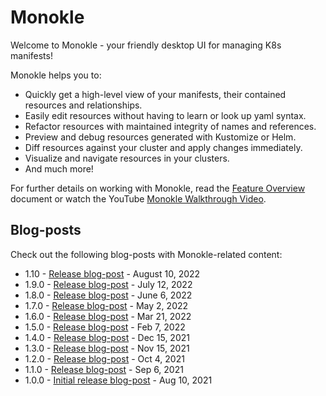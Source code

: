 # Monokle

Welcome to Monokle - your friendly desktop UI for managing K8s manifests!

Monokle helps you to:

- Quickly get a high-level view of your manifests, their contained resources and relationships.
- Easily edit resources without having to learn or look up yaml syntax.
- Refactor resources with maintained integrity of names and references.
- Preview and debug resources generated with Kustomize or Helm.
- Diff resources against your cluster and apply changes immediately.
- Visualize and navigate resources in your clusters.
- And much more!

For further details on working with Monokle, read the [Feature Overview](features.md) document or watch the YouTube [Monokle Walkthrough Video](https://www.youtube.com/watch?v=ossBDhP_K-4).

<!--[![Monokle Walkthrough](img/monokle-overview.gif)](https://www.youtube.com/watch?v=ossBDhP_K-4)-->

## **Blog-posts**

Check out the following blog-posts with Monokle-related content:

- 1.10 - [Release blog-post](https://kubeshop.io/blog/monokle-v1-10-release-notes) - August 10, 2022
- 1.9.0 - [Release blog-post](https://kubeshop.io/blog/monokle-1-9-0-release-notes) - July 12, 2022
- 1.8.0 - [Release blog-post](https://kubeshop.io/blog/monokle-1-8-0-release) - June 6, 2022
- 1.7.0 - [Release blog-post](https://kubeshop.io/blog/monokle-1-7-0-release) - May 2, 2022
- 1.6.0 - [Release blog-post](https://kubeshop.io/blog/monokle-1-6-0-release) - Mar 21, 2022
- 1.5.0 - [Release blog-post](https://medium.com/kubeshop-i/monokle-1-5-0-release-kubeshop-95f574563c79) - Feb 7, 2022
- 1.4.0 - [Release blog-post](https://medium.com/kubeshop-i/monokle-1-4-0-4122e88742c5) - Dec 15, 2021
- 1.3.0 - [Release blog-post](https://kubeshop.io/blog/monokle-1-3-0-cluster-compare) - Nov 15, 2021
- 1.2.0 - [Release blog-post](https://medium.com/kubeshop-i/monokle-1-2-0-is-out-2492341f0874) - Oct 4, 2021
- 1.1.0 - [Release blog-post](https://medium.com/kubeshop-i/monokle-1-1-0-93c5428b2967) - Sep 6, 2021
- 1.0.0 - [Initial release blog-post](https://medium.com/kubeshop-i/hello-monokle-83ecb42f5d96) - Aug 10, 2021
